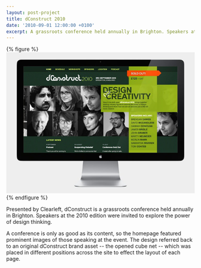 ```yaml
---
layout: post-project
title: dConstruct 2010
date: '2010-09-01 12:00:00 +0100'
excerpt: A grassroots conference held annually in Brighton. Speakers at the 2010 edition were invited to explore the power of design thinking.
---
```

{% figure %}
![Home page](/assets/images/projects/dconstruct_2010/0.jpg)
{% endfigure %}

Presented by Clearleft, dConstruct is a grassroots conference held annually in Brighton. Speakers at the 2010 edition were invited to explore the power of design thinking.

A conference is only as good as its content, so the homepage featured prominent images of those speaking at the event. The design referred back to an original dConstruct brand asset -- the opened cube net -- which was placed in different positions across the site to effect the layout of each page.